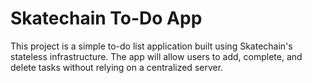 # Skatechain To-Do App

This project is a simple to-do list application built using Skatechain's stateless infrastructure. The app will allow users to add, complete, and delete tasks without relying on a centralized server.

<!DOCTYPE html>
<html lang="en">
<head>
    <meta charset="UTF-8">
    <meta name="viewport" content="width=device-width, initial-scale=1.0">
    <title>Skatechain To-Do List</title>
    <script>
        function addTask() {
            var taskText = document.getElementById("new-task").value;
            if (taskText !== "") {
                var taskList = document.getElementById("task-list");
                var newTask = document.createElement("li");
                newTask.innerHTML = '<input type="checkbox"> ' + taskText + ' <button onclick="deleteTask(this)">Delete</button>';
                taskList.appendChild(newTask);
                document.getElementById("new-task").value = ""; // Clear the input box
            }
        }

        function deleteTask(button) {
            var task = button.parentElement;
            task.remove();
        }
    </script>
</head>
<body>
    <h1>Skatechain To-Do List</h1>
    <input type="text" id="new-task" placeholder="What do you need to do?">
    <button onclick="addTask()">Add Task</button>
    <ul id="task-list"></ul>
</body>
</html>


